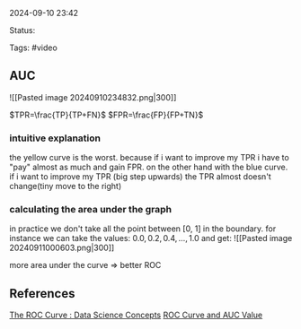 

2024-09-10 23:42

Status: 

Tags: #video

## AUC

![[Pasted image 20240910234832.png|300]]


$TPR=\frac{TP}{TP+FN}$
$FPR=\frac{FP}{FP+TN}$

### intuitive explanation 
the yellow curve is the worst. because if i want to improve my TPR
i have to "pay" almost as much and gain FPR.
on the other hand with the blue curve. if i want to improve my TPR
(big step upwards) the TPR almost doesn't change(tiny move to the right)

### calculating the area under the graph
in practice we don't take all the point between [0, 1] in the boundary.
for instance we can take the values: $0.0, 0.2, 0.4,\ldots, 1.0$
and get:
![[Pasted image 20240911000603.png|300]]

more area under the curve $\Rightarrow$ better ROC


## References

[The ROC Curve : Data Science Concepts](https://www.youtube.com/watch?v=SHM_GgNI4fY&t=432s)
[ROC Curve and AUC Value](https://www.youtube.com/watch?v=QBVzZBsif20)
